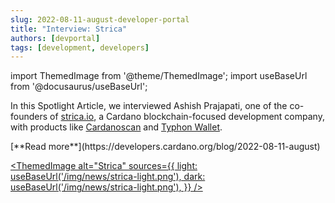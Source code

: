 ```yaml
---
slug: 2022-08-11-august-developer-portal
title: "Interview: Strica"
authors: [devportal]
tags: [development, developers]
---
```


import ThemedImage from '@theme/ThemedImage';
import useBaseUrl from '@docusaurus/useBaseUrl';

In this Spotlight Article, we interviewed Ashish Prajapati, one of the co-founders of [strica.io](https://strica.io), a Cardano blockchain-focused development company, with products like [Cardanoscan](https://cardanoscan.io) and [Typhon Wallet](https://typhonwallet).

<div style={{ textAlign: 'right' }}>
[**Read more**](https://developers.cardano.org/blog/2022-08-11-august) 
</div>

[<ThemedImage
alt="Strica"
sources={{
    light: useBaseUrl('/img/news/strica-light.png'),
    dark: useBaseUrl('/img/news/strica-light.png'),
  }}
/>](https://strica.io)
